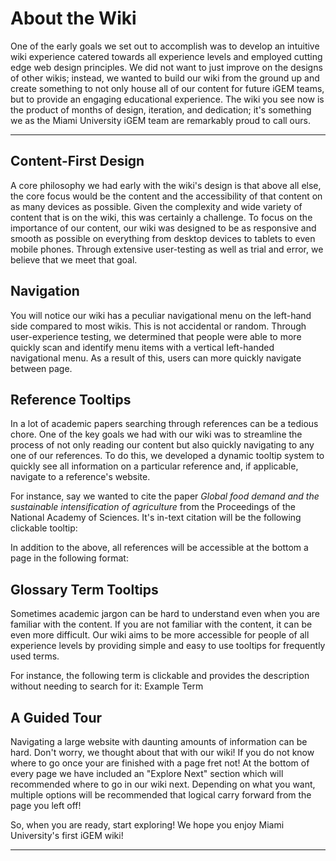 # About the Wiki

One of the early goals we set out to accomplish was to develop an intuitive wiki experience catered towards all experience levels and employed cutting edge web design principles. We did not want to just improve on the designs of other wikis; instead, we wanted to build our wiki from the ground up and create something to not only house all of our content for future iGEM teams, but to provide an engaging educational experience. The wiki you see now is the product of months of design, iteration, and dedication; it's something we as the Miami University iGEM team are remarkably proud to call ours.

---

## Content-First Design

A core philosophy we had early with the wiki's design is that above all else, the core focus would be the content and the accessibility of that content on as many devices as possible. Given the complexity and wide variety of content that is on the wiki, this was certainly a challenge. To focus on the importance of our content, our wiki was designed to be as responsive and smooth as possible on everything from desktop devices to tablets to even mobile phones. Through extensive user-testing as well as trial and error, we believe that we meet that goal. 

## Navigation

You will notice our wiki has a peculiar navigational menu on the left-hand side compared to most wikis. This is not accidental or random. Through user-experience testing, we determined that people were able to more quickly scan and identify menu items with a vertical left-handed navigational menu. As a result of this, users can more quickly navigate between page.

## Reference Tooltips

In a lot of academic papers searching through references can be a tedious chore. One of the key goals we had with our wiki was to streamline the process of not only reading our content but also quickly navigating to any one of our references. To do this, we developed a dynamic tooltip system to quickly see all information on a particular reference and, if applicable, navigate to a reference's website.

For instance, say we wanted to cite the paper _Global food demand and the sustainable intensification of agriculture_ from the Proceedings of the National Academy of Sciences. It's in-text citation will be the following clickable tooltip: <reference identifier="4" />

In addition to the above, all references will be accessible at the bottom a page in the following format:

<div class="box">
  <bibliography />
</div>

## Glossary Term Tooltips

Sometimes academic jargon can be hard to understand even when you are familiar with the content. If you are not familiar with the content, it can be even more difficult. Our wiki aims to be more accessible for people of all experience levels by providing simple and easy to use tooltips for frequently used terms.

For instance, the following term is clickable and provides the description without needing to search for it: <span class="note tooltip" title="&lt;i&gt;&lt;b&gt;Example Term&lt;/b&gt;&lt;/i&gt; - This is a description about the example term.">Example Term</span>

## A Guided Tour

Navigating a large website with daunting amounts of information can be hard. Don't worry, we thought about that with our wiki! If you do not know where to go once your are finished with a page fret not! At the bottom of every page we have included an "Explore Next" section which will recommended where to go in our wiki next. Depending on what you want, multiple options will be recommended that logical carry forward from the page you left off!

So, when you are ready, start exploring! We hope you enjoy Miami University's first iGEM wiki!

---

<explore pages="Description,Team" />
